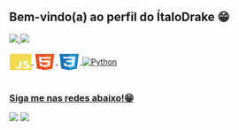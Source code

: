 ## Bem-vindo(a) ao perfil do ÍtaloDrake 😁

 <div>
   <a href="https://github.com/italodrake">
   <img height="180em" src="https://github-readme-stats.vercel.app/api?username=italodrake&show_icons=true&theme=monokai&include_all_commits=true&count_private=true"/>
   <img height="180em" src="https://github-readme-stats.vercel.app/api/top-langs/?username=italodrake&layout=compact&langs_count=6&theme=monokai"/>
</div>
    
<div style="display: inline_block"><br>
  <img align="center" alt="Js" height="30" width="40" src="https://raw.githubusercontent.com/devicons/devicon/master/icons/javascript/javascript-plain.svg">
  <img align="center" alt="HTML" height="30" width="40" src="https://raw.githubusercontent.com/devicons/devicon/master/icons/html5/html5-original.svg">
  <img align="center" alt="CSS" height="30" width="40" src="https://raw.githubusercontent.com/devicons/devicon/master/icons/css3/css3-original.svg">
 <img align="center" alt="Python" height="30" width="40" src="https://raw.githubusercontent.com/devicons/devicon/master/icons/css3/py-original.svg">
</div>
 
<br>
 
### Siga me nas redes abaixo!😁
 
<div>
  <a href="https://instagram.com/italodrake" target="_blank"><img src="https://img.shields.io/badge/-Instagram-%23E4405F?style=for-the-badge&logo=instagram&logoColor=white" target="_blank"></a>
  <a href="https://www.linkedin.com/in/italo-cardoso-344050235/" target="_blank"><img src="https://img.shields.io/badge/-LinkedIn-%230077B5?style=for-the-badge&logo=linkedin&logoColor=white" target="_blank"></a>
</div>

